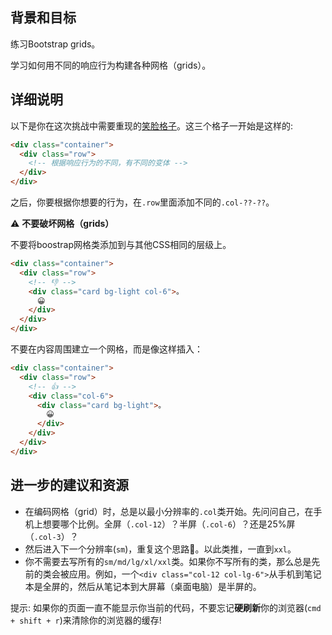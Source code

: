 ## 背景和目标

练习Bootstrap grids。

学习如何用不同的响应行为构建各种网格（grids）。

## 详细说明

以下是你在这次挑战中需要重现的[笑脸格子](http://lewagon.github.io/bootstrap-challenges/01-New-Bootstrap-grid/)。这三个格子一开始是这样的:

```html
<div class="container">
  <div class="row">
    <!-- 根据响应行为的不同，有不同的变体 -->
  </div>
</div>
```

之后，你要根据你想要的行为，在`.row`里面添加不同的`.col-??-??`。

⚠️ **不要破坏网格（grids）**

不要将boostrap网格类添加到与其他CSS相同的层级上。

```html
<div class="container">
  <div class="row">
    <!-- 👎 -->
    <div class="card bg-light col-6">。
      😀
    </div>
  </div>
</div>
```

不要在内容周围建立一个网格，而是像这样插入：


```html
<div class="container">
  <div class="row">
    <!-- 👍 -->
    <div class="col-6">
      <div class="card bg-light">。
        😀
      </div>
    </div>
  </div>
</div>
```

## 进一步的建议和资源

- 在编码网格（grid）时，总是以最小分辨率的`.col`类开始。先问问自己，在手机上想要哪个比例。全屏（`.col-12`）？半屏（`.col-6`）？还是25%屏（`.col-3`）？
- 然后进入下一个分辨率(`sm`)，重复这个思路🤔。以此类推，一直到`xxl`。
- 你不需要去写所有的`sm/md/lg/xl/xxl`类。如果你不写所有的类，那么总是先前的类会被应用。例如，一个`<div class="col-12 col-lg-6">`从手机到笔记本是全屏的，然后从笔记本到大屏幕（桌面电脑）是半屏的。

提示: 如果你的页面一直不能显示你当前的代码，不要忘记**硬刷新**你的浏览器(`cmd + shift + r`)来清除你的浏览器的缓存!
